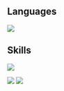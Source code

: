 ## Languages

<img src="https://img.shields.io/badge/-Python-lightgrey.svg?logo=python&style=flat">

## Skills
<a href="https://atcoder.jp/users/alfa7621" target="_blank" title="alfa7621"><img src="https://img.shields.io/endpoint?url=https%3A%2F%2Fatcoder-badges.now.sh%2Fapi%2Fatcoder%2Fjson%2Falfa7621" /></a>

<img src="https://img.shields.io/badge/TOEIC L&R-915-lightgrey.svg?style=flat">

<img src="https://img.shields.io/badge/Fundamental Information Technology Engineer Examination-Passed-lightgrey.svg?style=flat">


<!--
**s-kondo-09/s-kondo-09** is a ✨ _special_ ✨ repository because its `README.md` (this file) appears on your GitHub profile.

Here are some ideas to get you started:

- 🔭 I’m currently working on ...
- 🌱 I’m currently learning ...
- 👯 I’m looking to collaborate on ...
- 🤔 I’m looking for help with ...
- 💬 Ask me about ...
- 📫 How to reach me: ...
- 😄 Pronouns: ...
- ⚡ Fun fact: ...
-->
